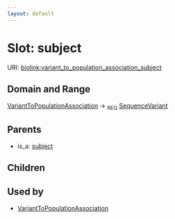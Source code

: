 ```yaml
---
layout: default
---
```



# Slot: subject




URI: [biolink:variant_to_population_association_subject](https://w3id.org/biolink/vocab/variant_to_population_association_subject)

## Domain and Range

[VariantToPopulationAssociation](VariantToPopulationAssociation.md) ->  <sub>REQ</sub> [SequenceVariant](SequenceVariant.md)

## Parents

 *  is_a: [subject](subject.md)

## Children


## Used by

 * [VariantToPopulationAssociation](VariantToPopulationAssociation.md)
